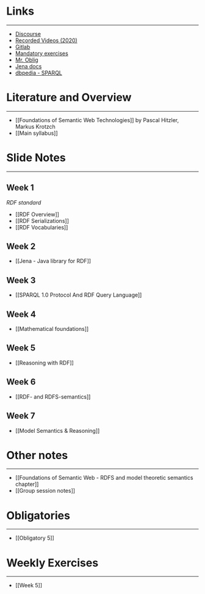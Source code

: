
# Links
---
* [Discourse](https://astro-discourse.uio.no/c/in3060-24v/297)
* [Recorded Videos (2020)](https://www.uio.no/studier/emner/matnat/ifi/IN3060/v20/timeplan/index.html#FOR)
* [Gitlab](https://github.uio.no/dusando/IN3060/)
* [Mandatory exercises](https://www.uio.no/studier/emner/matnat/ifi/IN3060/v24/obliger/)
* [Mr. Oblig](https://sws.ifi.uio.no/mroblig/)
* [Jena docs](https://jena.apache.org/documentation/javadoc/jena/org.apache.jena.core/module-summary.html)
* [dbpedia - SPARQL](http://dbpedia.org/sparql)

# Literature and Overview
---
* [[Foundations of Semantic Web Technologies]] by Pascal Hitzler, Markus Krotzch
* [[Main syllabus]]

# Slide Notes
---

## Week 1
_RDF standard_
* [[RDF Overview]]
* [[RDF Serializations]]
* [[RDF Vocabularies]]


## Week 2

* [[Jena - Java library for RDF]]

## Week 3
* [[SPARQL 1.0 Protocol And RDF Query Language]]

## Week 4
* [[Mathematical foundations]]

## Week 5
* [[Reasoning with RDF]]

## Week 6
* [[RDF- and RDFS-semantics]]

## Week 7
* [[Model Semantics & Reasoning]]


# Other notes
---

* [[Foundations of Semantic Web - RDFS and model theoretic semantics chapter]]
* [[Group session notes]]


# Obligatories
---

* [[Obligatory 5]]

# Weekly Exercises
---

* [[Week 5]]